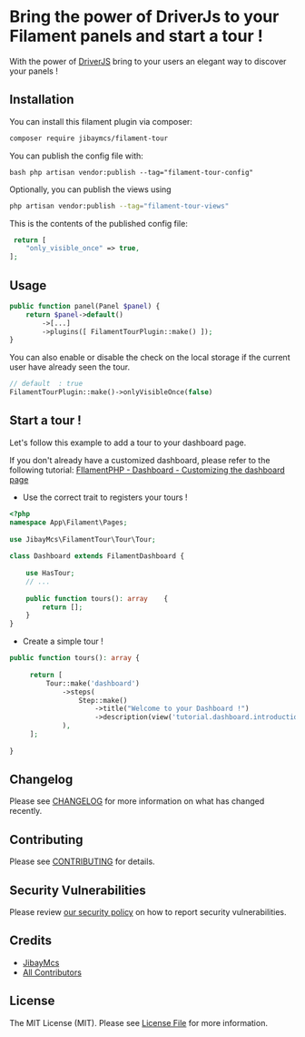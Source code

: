 # Bring the power of DriverJs to your Filament panels and start a tour !

With the power of [DriverJS](https://driverjs.io) bring to your users an elegant way to discover your panels !

## Installation

You can install this filament plugin via composer:

```bash
composer require jibaymcs/filament-tour
```  

You can publish the config file with:

```
bash php artisan vendor:publish --tag="filament-tour-config"
```  

Optionally, you can publish the views using

```bash
php artisan vendor:publish --tag="filament-tour-views"
```

This is the contents of the published config file:

```php
 return [    
    "only_visible_once" => true,  
];
```   

## Usage

```php 
public function panel(Panel $panel) {
	return $panel->default()
		->[...]
		->plugins([ FilamentTourPlugin::make() ]);
}  
```  

You can also enable or disable the check on the local storage if the current user have already seen the tour.

```php  
// default  : true  
FilamentTourPlugin::make()->onlyVisibleOnce(false)  
```  

## Start a tour !

Let's follow this example to add a tour to your dashboard page.

If you don't already have a customized dashboard, please refer to the following tutorial: [FIlamentPHP - Dashboard - Customizing the dashboard page](https://filamentphp.com/docs/3.x/panels/dashboard#customizing-the-dashboard-page)

- Use the correct trait to registers your tours !

```php  
<?php  
namespace App\Filament\Pages;  
  
use JibayMcs\FilamentTour\Tour\Tour;  
  
class Dashboard extends FilamentDashboard {  
    
    use HasTour;
    // ...  
  
    public function tours(): array    {    
        return []; 
    }
}  
```  

- Create a simple tour !

```php  
public function tours(): array {  
  
	 return [ 
		 Tour::make('dashboard')
			 ->steps(    
			     Step::make()
				     ->title("Welcome to your Dashboard !")
				     ->description(view('tutorial.dashboard.introduction')),  
			 ),
	 ];
	 
}  
```  

## Changelog

Please see [CHANGELOG](CHANGELOG.md) for more information on what has changed recently.

## Contributing

Please see [CONTRIBUTING](.github/CONTRIBUTING.md) for details.

## Security Vulnerabilities

Please review [our security policy](../../security/policy) on how to report security vulnerabilities.

## Credits

- [JibayMcs](https://github.com/JibayMcs)
- [All Contributors](../../contributors)

## License

The MIT License (MIT). Please see [License File](LICENSE.md) for more information.
